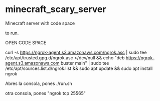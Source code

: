 # minecraft_scary_server
Minecraft server with code space



to run.

OPEN CODE SPACE

curl -s https://ngrok-agent.s3.amazonaws.com/ngrok.asc | sudo tee /etc/apt/trusted.gpg.d/ngrok.asc >/dev/null && echo "deb https://ngrok-agent.s3.amazonaws.com buster main" | sudo tee /etc/apt/sources.list.d/ngrok.list && sudo apt update && sudo apt install ngrok

Abres la consola, pones ./run.sh

otra consola, pones "ngrok tcp 25565"

